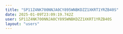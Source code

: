 ```yaml
---
title: "SP11Z4NK700NNJA0CY895WNBKDZZ1XKRT1YRZB40S"
date: 2025-01-09T23:09:19.742Z
user: SP11Z4NK700NNJA0CY895WNBKDZZ1XKRT1YRZB40S
layout: "users"
---
```

    